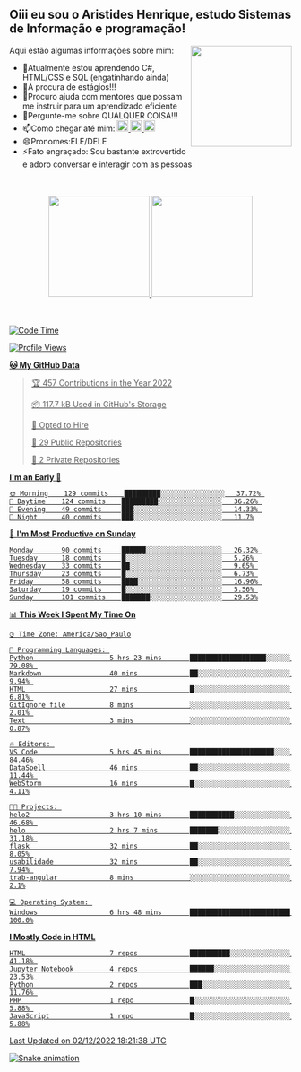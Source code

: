 ## Oiii eu sou o Aristides Henrique, estudo Sistemas de Informação e programação!

<div >
Aqui estão algumas informações sobre mim:<img align="right" height="180em" src="https://user-images.githubusercontent.com/97318481/177042589-45d62122-82a9-4a32-b3a7-87b322825b2f.png">
</div>

- 🌱Atualmente estou aprendendo C#, HTML/CSS e SQL (engatinhando ainda)
- 👯A procura de estágios!!!
- 🤔Procuro ajuda com mentores que possam me instruir para um aprendizado eficiente
- 💬Pergunte-me sobre QUALQUER COISA!!!
- 📫Como chegar até mim:
  <a href="https://www.instagram.com/aryhenry/" target="_blank">
  <img src="https://img.shields.io/badge/-Instagram-%23E4405F?style=for-the-badge&logo=instagram&logoColor=black" height="20px">
  </a>
  <a href="https://www.linkedin.com/in/aristides-henrique/" target="_blank">
  <img src="https://img.shields.io/badge/-LinkedIn-%230077B5?style=for-the-badge&logo=linkedin&logoColor=black" height="20px">
  </a> 
  <a href="mailto:arihenriqueuna@gmail.com">
  <img src="https://img.shields.io/badge/-Gmail-%23333?style=for-the-badge&logo=gmail&logoColor=white" height="20px">
  </a>
- 😄Pronomes:ELE/DELE
- ⚡Fato engraçado: Sou bastante extrovertido e adoro conversar e interagir com as pessoas
<br/>
<br/>
<div align="center">
  <a href="https://github.com/arihenrique">
  <img height="180em" src="https://github-readme-stats.vercel.app/api?username=arihenrique&show_icons=true&theme=dracula&include_all_commits=true&count_private=true"/>
  <img height="180em" src="https://github-readme-stats.vercel.app/api/top-langs/?username=arihenrique&layout=compact&langs_count=7&theme=dracula"/>
</div><br/><br/>

<!--START_SECTION:waka-->
![Code Time](http://img.shields.io/badge/Code%20Time-290%20hrs%2035%20mins-blue)

![Profile Views](http://img.shields.io/badge/Profile%20Views-0-blue)

**🐱 My GitHub Data** 

> 🏆 457 Contributions in the Year 2022
 > 
> 📦 117.7 kB Used in GitHub's Storage 
 > 
> 💼 Opted to Hire
 > 
> 📜 29 Public Repositories 
 > 
> 🔑 2 Private Repositories  
 > 
**I'm an Early 🐤** 

```text
🌞 Morning    129 commits    █████████░░░░░░░░░░░░░░░░   37.72% 
🌇 Daytime    124 commits    █████████░░░░░░░░░░░░░░░░   36.26% 
🌃 Evening    49 commits     ███░░░░░░░░░░░░░░░░░░░░░░   14.33% 
🌙 Night      40 commits     ███░░░░░░░░░░░░░░░░░░░░░░   11.7%

```
📅 **I'm Most Productive on Sunday** 

```text
Monday       90 commits     ██████░░░░░░░░░░░░░░░░░░░   26.32% 
Tuesday      18 commits     █░░░░░░░░░░░░░░░░░░░░░░░░   5.26% 
Wednesday    33 commits     ██░░░░░░░░░░░░░░░░░░░░░░░   9.65% 
Thursday     23 commits     █░░░░░░░░░░░░░░░░░░░░░░░░   6.73% 
Friday       58 commits     ████░░░░░░░░░░░░░░░░░░░░░   16.96% 
Saturday     19 commits     █░░░░░░░░░░░░░░░░░░░░░░░░   5.56% 
Sunday       101 commits    ███████░░░░░░░░░░░░░░░░░░   29.53%

```


📊 **This Week I Spent My Time On** 

```text
⌚︎ Time Zone: America/Sao_Paulo

💬 Programming Languages: 
Python                   5 hrs 23 mins       ███████████████████░░░░░░   79.08% 
Markdown                 40 mins             ██░░░░░░░░░░░░░░░░░░░░░░░   9.94% 
HTML                     27 mins             █░░░░░░░░░░░░░░░░░░░░░░░░   6.81% 
GitIgnore file           8 mins              ░░░░░░░░░░░░░░░░░░░░░░░░░   2.01% 
Text                     3 mins              ░░░░░░░░░░░░░░░░░░░░░░░░░   0.87%

🔥 Editors: 
VS Code                  5 hrs 45 mins       █████████████████████░░░░   84.46% 
DataSpell                46 mins             ██░░░░░░░░░░░░░░░░░░░░░░░   11.44% 
WebStorm                 16 mins             █░░░░░░░░░░░░░░░░░░░░░░░░   4.11%

🐱‍💻 Projects: 
helo2                    3 hrs 10 mins       ███████████░░░░░░░░░░░░░░   46.68% 
helo                     2 hrs 7 mins        ███████░░░░░░░░░░░░░░░░░░   31.18% 
flask                    32 mins             ██░░░░░░░░░░░░░░░░░░░░░░░   8.05% 
usabilidade              32 mins             ██░░░░░░░░░░░░░░░░░░░░░░░   7.94% 
trab-angular             8 mins              ░░░░░░░░░░░░░░░░░░░░░░░░░   2.1%

💻 Operating System: 
Windows                  6 hrs 48 mins       █████████████████████████   100.0%

```

**I Mostly Code in HTML** 

```text
HTML                     7 repos             ██████████░░░░░░░░░░░░░░░   41.18% 
Jupyter Notebook         4 repos             ██████░░░░░░░░░░░░░░░░░░░   23.53% 
Python                   2 repos             ███░░░░░░░░░░░░░░░░░░░░░░   11.76% 
PHP                      1 repo              █░░░░░░░░░░░░░░░░░░░░░░░░   5.88% 
JavaScript               1 repo              █░░░░░░░░░░░░░░░░░░░░░░░░   5.88%

```



 Last Updated on 02/12/2022 18:21:38 UTC
<!--END_SECTION:waka-->

![Snake animation](https://github.com/arihenrique/arihenrique/blob/output/github-contribution-grid-snake.svg)
